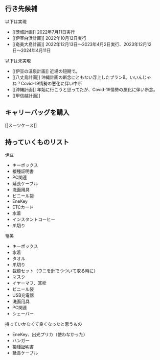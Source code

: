 ## 行き先候補

以下は実現

- [[茨城計画]] 2022年7月11日実行
- [[伊豆白浜計画]] 2022年10月12日実行
- [[奄美大島計画]] 2022年12月13日〜2023年4月2日実行、2023年12月12日〜2024年4月11日

以下は未実現

- [[伊豆の温泉計画]] 近場の短期で。
- [[八丈島計画]] 沖縄計画の断念にともない浮上したプランB。いいんじゃね？Covid-19情勢の悪化に伴い中断
- [[沖縄計画]] 年始に行こうと思ってたが、Covid-19情勢の悪化に伴い断念。
- [[甲信越計画]]

## キャリーバッグを購入

[[スーツケース]]


## 持っていくものリスト

伊豆

- キーボックス
- 接種証明書
- PC関連
- 延長ケーブル
- 洗面用具
- ビニール袋
- EneKey
- ETCカード
- 水着
- インスタントコーヒー
- 爪切り

奄美

- キーボックス
- 水着
- タオル
- 爪切り
- 裁縫セット（ウニを針でつついて取る時に）
- マスク
- イヤーマフ、耳栓
- ビニール袋
- USB充電器
- 洗面用具
- PC関連
- シェーバー

持っていかなくて良くなったと思うもの

- EneKey、出光プリカ（使わなかった）
- ハンガー
- 接種証明書
- 延長ケーブル
